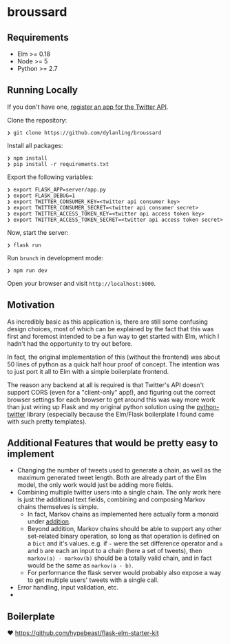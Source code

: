 # broussard

## Requirements

  * Elm >= 0.18
  * Node >= 5
  * Python >= 2.7

## Running Locally

If you don't have one, [register an app for the Twitter API](https://apps.twitter.com/).


Clone the repository:

```
❯ git clone https://github.com/dylanling/broussard
```

Install all packages:

```
❯ npm install
❯ pip install -r requirements.txt
```

Export the following variables:

```
❯ export FLASK_APP=server/app.py
❯ export FLASK_DEBUG=1
❯ export TWITTER_CONSUMER_KEY=<twitter api consumer key>
❯ export TWITTER_CONSUMER_SECRET=<twitter api consumer secret>
❯ export TWITTER_ACCESS_TOKEN_KEY=<twitter api access token key>
❯ export TWITTER_ACCESS_TOKEN_SECRET=<twitter api access token secret>
```

Now, start the server:

```
❯ flask run
```

Run `brunch` in development mode:

```
❯ npm run dev
```

Open your browser and visit `http://localhost:5000`.

## Motivation

As incredibly basic as this application is, there are still some confusing design choices, most of which can be explained by the fact that this was first and foremost intended to be a fun way to get started with Elm, which I hadn't had the opportunity to try out before.

In fact, the original implementation of this (without the frontend) was about 50 lines of python as a quick half hour proof of concept. The intention was to just port it all to Elm with a simple boilerplate frontend.

The reason any backend at all is required is that Twitter's API doesn't support CORS (even for a "client-only" app!), and figuring out the correct browser settings for each browser to get around this was way more work than just wiring up Flask and my original python solution using the [python-twitter](https://github.com/bear/python-twitter) library (especially because the Elm/Flask boilerplate I found came with such pretty templates).

## Additional Features that would be pretty easy to implement

- Changing the number of tweets used to generate a chain, as well as the maximum generated tweet length. Both are already part of the Elm model, the only work would just be adding more fields.
- Combining multiple twitter users into a single chain. The only work here is just the additional text fields, combining and composing Markov chains themselves is simple. 
  - In fact, Markov chains as implemented here actually form a monoid under [addition](https://github.com/dylanling/broussard/blob/master/app/elm/Markov.elm#L27). 
  - Beyond addition, Markov chains should be able to support any other set-related binary operation, so long as that operation is defined on a `Dict` and it's values. e.g. if `-` were the set difference operator and `a` and `b` are each an input to a chain (here a set of tweets), then `markov(a) - markov(b)` should be a totally valid chain, and in fact would be the same as `markov(a - b)`.
  - For performance the flask server would probably also expose a way to get multiple users' tweets with a single call.
- Error handling, input validation, etc.
- 

## Boilerplate

:heart: https://github.com/hypebeast/flask-elm-starter-kit